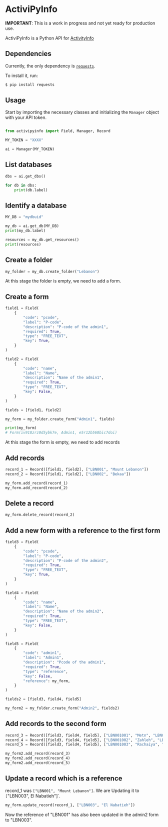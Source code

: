 # ActiviPyInfo

**IMPORTANT**: This is a work in progress and not yet ready for production use.

ActiviPyInfo is a Python API for [ActivityInfo](https://www.activityinfo.org/)


## Dependencies

Currently, the only dependency is [`requests`](https://requests.readthedocs.io/).

To install it, run:

```bash
$ pip install requests
```

## Usage

Start by importing the necessary classes and initializing the `Manager` object with your API token.

```python

from activipyinfo import Field, Manager, Record

MY_TOKEN = "XXXX"

ai = Manager(MY_TOKEN)

```

## List databases

```python
dbs = ai.get_dbs()

for db in dbs:
    print(db.label)
```

## Identify a database

```python
MY_DB = "mydbuid"

my_db = ai.get_db(MY_DB)
print(my_db.label)

resources = my_db.get_resources()
print(resources)
```

## Create a folder

```python
my_folder = my_db.create_folder("Lebanon")
```

At this stage the folder is empty, we need to add a form.

## Create a form

```python
field1 = Field(
    {
        "code": "pcode",
        "label": "P-code",
        "description": "P-code of the admin1",
        "required": True,
        "type": "FREE_TEXT",
        "key": True,
    }
)

field2 = Field(
    {
        "code": "name",
        "label": "Name",
        "description": "Name of the admin1",
        "required": True,
        "type": "FREE_TEXT",
        "key": False,
    }
)

fields = [field1, field2]

my_form = my_folder.create_form("Admin1", fields)

print(my_form)
# Form(iv918zrz0d5ybk7e, Admin1, e5r12b568bic7doi)
```

At this stage the form is empty, we need to add records

## Add records

```python
record_1 = Record([field1, field2], ["LBN001", "Mount Lebanon"])
record_2 = Record([field1, field2], ["LBN002", "Bekaa"])

my_form.add_record(record_1)
my_form.add_record(record_2)
```

## Delete a record

```python
my_form.delete_record(record_2)
```

## Add a new form with a reference to the first form

```python
field3 = Field(
    {
        "code": "pcode",
        "label": "P-code",
        "description": "P-code of the admin2",
        "required": True,
        "type": "FREE_TEXT",
        "key": True,
    }
)

field4 = Field(
    {
        "code": "name",
        "label": "Name",
        "description": "Name of the admin2",
        "required": True,
        "type": "FREE_TEXT",
        "key": False,
    }
)

field5 = Field(
    {
        "code": "admin1",
        "label": "Admin1",
        "description": "Pcode of the admin1",
        "required": True,
        "type": "reference",
        "key": False,
        "reference": my_form,
    }
)

fields2 = [field3, field4, field5]

my_form2 = my_folder.create_form("Admin2", fields2)
```

## Add records to the second form

```python
record_3 = Record([field3, field4, field5], ["LBN001001", "Metn", "LBN001"])
record_4 = Record([field3, field4, field5], ["LBN001002", "Zahleh", "LBN001"])
record_5 = Record([field3, field4, field5], ["LBN001003", "Rachaiya", "LBN001"])

my_form2.add_record(record_3)
my_form2.add_record(record_4)
my_form2.add_record(record_5)
```

## Update a record which is a reference

record_1 was `["LBN001", "Mount Lebanon"]`. We are Updating it to `[`"LBN003", El Nabatieh"]`.

```python
my_form.update_record(record_1, ["LBN003", "El Nabatieh"])
```

Now the reference of "LBN001" has also been updated in the admin2 form to "LBN003".
